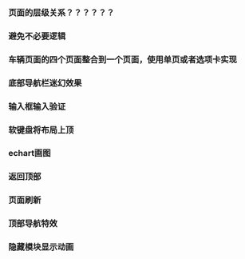 
### 页面的层级关系？？？？？？
### 避免不必要逻辑
### 车辆页面的四个页面整合到一个页面，使用单页或者选项卡实现

### 底部导航栏迷幻效果
### 输入框输入验证
### 软键盘将布局上顶
### echart画图
### 返回顶部
### 页面刷新
### 顶部导航特效 
### 隐藏模块显示动画